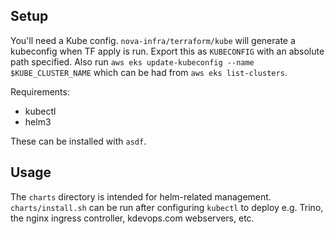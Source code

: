 ## Setup

You'll need a Kube config. `nova-infra/terraform/kube` will generate a kubeconfig when TF apply is run. Export this as `KUBECONFIG` with an absolute path specified. Also run `aws eks update-kubeconfig --name $KUBE_CLUSTER_NAME` which can be had from `aws eks list-clusters`.

Requirements:
 - kubectl
 - helm3

These can be installed with `asdf`.

## Usage

The `charts` directory is intended for helm-related management. `charts/install.sh` can be run after configuring `kubectl` to deploy e.g. Trino, the nginx ingress controller, kdevops.com webservers, etc.
